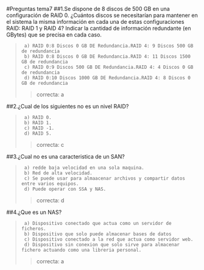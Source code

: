 #Preguntas tema7
##1.Se dispone de 8 discos de 500 GB en una configuración de RAID 0. ¿Cuántos discos se necesitarían para mantener en el sistema la misma información en cada una de estas configuraciones RAID: RAID 1 y RAID 4? Indicar la cantidad de información redundante (en  GBytes) que se precisa en cada caso.
>      a) RAID 0:8 Discos 0 GB DE Redundancia.RAID 4: 9 Discos 500 GB de redundancia
>      b) RAID 0:8 Discos 0 GB DE Redundancia.RAID 4: 11 Discos 1500 GB de redundancia
>      c) RAID 0:9 Discos 500 GB DE Redundancia.RAID 4: 4 Discos 0 GB de redundancia
>      d) RAID 0:10 Discos 1000 GB DE Redundancia.RAID 4: 8 Discos 0 GB de redundancia
>>  correcta: a 
 
##2.¿Cual de los siguientes no es un nivel RAID? 
>      a) RAID 0.
>      b) RAID 1.
>      c) RAID -1.
>      d) RAID 5.
>>  correcta: c

##3.¿Cual no es una caracteristica de un SAN?
>      a) redde baja velocidad en una sola maquina.
>      b) Red de alta velocidad.
>      c) Se puede usar para almaacenar archivos y compartir datos entre varios equipos.
>      d) Puede operar con SSA y NAS.
>>  correcta: d

##4.¿Que es un NAS?
>      a) Dispositivo conectado que actua como un servidor de ficheros.
>      b) Dispositivo que solo puede almacenar bases de datos
>      c) Dispositivo conectado a la red que actua como servidor web.
>      d) Dispositivo sin conexion que solo sirve para almacenar fichero actuando como una libreria personal.
>>  correcta: a